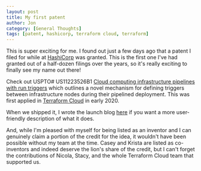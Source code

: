 ```yaml
---
layout: post
title: My first patent
author: Jon
category: [General Thoughts]
tags: [patent, hashicorp, terraform cloud, terraform]
---
```


This is super exciting for me. I found out just a few days ago that a patent I filed for while at [HashiCorp](https://www.hashicorp.com) was granted. This is the first one I've had granted out of a half-dozen filings over the years, so it's really exciting to finally see my name out there!

Check out USPTO# US11223526B1 [Cloud computing infrastructure pipelines with run triggers](https://patents.google.com/patent/US11223526B1/) which outlines a novel mechanism for defining triggers between infrastructure nodes during their pipelined deployment. This was first applied in [Terraform Cloud](htttps://app.terraform.io) in early 2020.

When we shipped it, I wrote the launch blog [here](https://www.hashicorp.com/blog/creating-infrastructure-pipelines-with-terraform-cloud-run-triggers) if you want a more user-friendly description of what it does.

And, while I'm pleased with myself for being listed as an inventor and I can genuinely claim a portion of the credit for the idea, it wouldn't have been possible without my team at the time. Casey and Krista are listed as co-inventors and indeed deserve the lion's share of the credit, but I can't forget the contributions of Nicola, Stacy, and the whole Terraform Cloud team that supported us.
